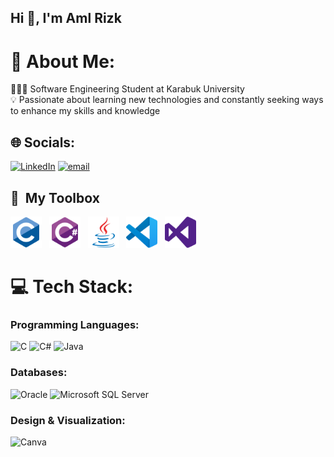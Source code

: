 ## Hi 👋, I'm Aml Rizk

# 💫 About Me:
👩🏻‍💻 Software Engineering Student at Karabuk University<br>💡 Passionate about learning new technologies and constantly seeking ways to enhance my skills and knowledge


## 🌐 Socials:
[![LinkedIn](https://img.shields.io/badge/LinkedIn-0077B5.svg?style=flat-square&logo=linkedin&logoColor=white)](https://www.linkedin.com/in/aml-rizk-b5547530a/) [![email](https://img.shields.io/badge/Email-D14836?logo=gmail&logoColor=white)](mailto:amlrizk03@gmail.com)




## 🧰 &nbsp;My Toolbox

<img src="https://raw.githubusercontent.com/devicons/devicon/1119b9f84c0290e0f0b38982099a2bd027a48bf1/icons/c/c-original.svg" alt="C" width="50" height="50"/> &nbsp;
<img src="https://raw.githubusercontent.com/devicons/devicon/1119b9f84c0290e0f0b38982099a2bd027a48bf1/icons/csharp/csharp-original.svg" alt="C#" width="50" height="50"/> &nbsp;
<img src="https://raw.githubusercontent.com/devicons/devicon/1119b9f84c0290e0f0b38982099a2bd027a48bf1/icons/java/java-original.svg" alt="Java" width="50" height="50"/> &nbsp;
<img src="https://raw.githubusercontent.com/devicons/devicon/1119b9f84c0290e0f0b38982099a2bd027a48bf1/icons/vscode/vscode-original.svg" alt="VSCode" width="50" height="50"/> &nbsp;
<img src="https://raw.githubusercontent.com/devicons/devicon/1119b9f84c0290e0f0b38982099a2bd027a48bf1/icons/visualstudio/visualstudio-plain.svg" alt="VisualStudio" width="50" height="50"/>




# 💻 Tech Stack:

### Programming Languages:
![C](https://img.shields.io/badge/C-%2300599C.svg?style=flat-square&logo=c&logoColor=white)
![C#](https://img.shields.io/badge/c%23-%23239120.svg?style=flat-square&logo=csharp&logoColor=white)
![Java](https://img.shields.io/badge/java-%23ED8B00.svg?style=flat-square&logo=openjdk&logoColor=white)



### Databases:
![Oracle](https://img.shields.io/badge/Oracle-F80000.svg?style=flat-square&logo=oracle&logoColor=white)
![Microsoft SQL Server](https://img.shields.io/badge/Microsoft%20SQL%20Server-CC2927.svg?style=flat-square&logo=microsoft%20sql%20server&logoColor=white)



### Design & Visualization:
![Canva](https://img.shields.io/badge/Canva-%230080FF.svg?style=flat-square&logo=Canva&logoColor=white)








